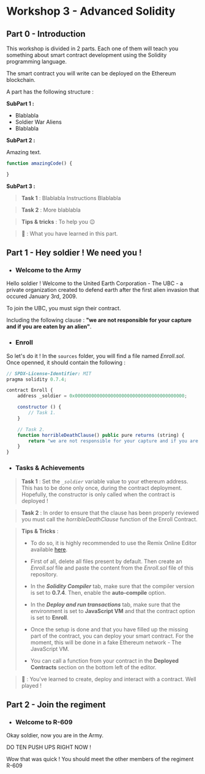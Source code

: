 # Workshop 3 - Advanced Solidity

## **Part 0 - Introduction**

This workshop is divided in 2 parts.
Each one of them will teach you something about smart contract development using the Solidity programming language.

The smart contract you will write can be deployed on the Ethereum blockchain.

A part has the following structure :

**SubPart 1 :**

- Blablabla
- Soldier War Aliens
- Blablabla

**SubPart 2 :**

Amazing text.

``` js
function amazingCode() {

}
```

**SubPart 3 :**

> **Task 1** : Blablabla Instructions Blablabla

> **Task 2** : More blablabla

> **Tips & tricks** : To help you :wink:

> **:partying_face:** : What you have learned in this part.

## **Part 1 - Hey soldier ! We need you !**

- ### **Welcome to the Army**

Hello soldier ! Welcome to the United Earth Corporation - The UBC - a private organization created to defend earth after the first alien invasion that occured January 3rd, 2009.

To join the UBC, you must sign their contract.

Including the following clause : **"we are not responsible for your capture and if you are eaten by an alien"**.

- ### **Enroll**

So let's do it ! In the `sources` folder, you will find a file named *Enroll.sol*.
Once openned, it should contain the following :

``` js
// SPDX-License-Identifier: MIT
pragma solidity 0.7.4;

contract Enroll {
    address _soldier = 0x0000000000000000000000000000000000000000;

    constructor () {
        // Task 1.
    }

    // Task 2.
    function horribleDeathClause() public pure returns (string) {
        return "we are not responsible for your capture and if you are eaten by an alien";
    }
}
```

- ### **Tasks & Achievements**

> **Task 1** : Set the *`_soldier`* variable value to your ethereum address.
> This has to be done only once, during the contract deployment.
> Hopefully, the constructor is only called when the contract is deployed !

> **Task 2** : In order to ensure that the clause has been properly reviewed you must call the *horribleDeathClause* function of the Enroll Contract.

> **Tips & Tricks** :
>
> - To do so, it is highly recommended to use the Remix Online Editor available [here](https://remix.ethereum.org/).
>
> - First of all, delete all files present by default.
> Then create an *Enroll.sol* file and paste the content from the *Enroll.sol* file of this repository.
>
> - In the ***Solidity Compiler*** tab, make sure that the compiler version is set to **0.7.4**. Then, enable the **auto-compile** option.
>
> - In the ***Deploy and run transactions*** tab, make sure that the environment is set to **JavaScript VM** and that the contract option is set to **Enroll**.
>
> - Once the setup is done and that you have filled up the missing part of the contract, you can deploy your smart contract. For the moment, this will be done in a fake Ethereum network - The JavaScript VM.
>
> - You can call a function from your contract in the **Deployed Contracts** section on the bottom left of the editor.

> **:partying_face:** : You've learned to create, deploy and interact with a contract. Well played !

## **Part 2 - Join the regiment**

- ### **Welcome to R-609**

Okay soldier, now you are in the Army.

DO TEN PUSH UPS RIGHT NOW !

Wow that was quick ! You should meet the other members of the regiment R-609